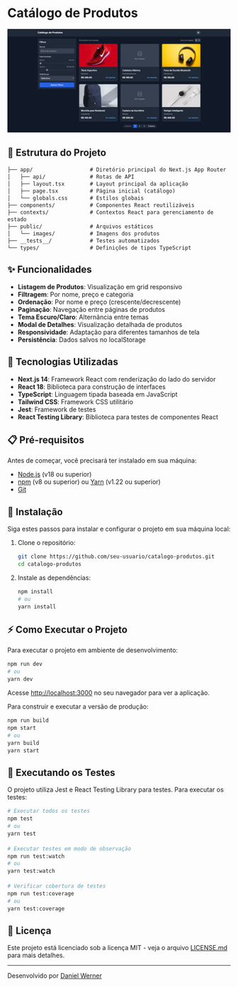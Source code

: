 # Catálogo de Produtos

![Catálogo de Produtos](public/images/screenshot.png)

## 📁 Estrutura do Projeto

```
├── app/                  # Diretório principal do Next.js App Router
│   ├── api/              # Rotas de API
│   ├── layout.tsx        # Layout principal da aplicação
│   ├── page.tsx          # Página inicial (catálogo)
│   └── globals.css       # Estilos globais
├── components/           # Componentes React reutilizáveis
├── contexts/             # Contextos React para gerenciamento de estado
├── public/               # Arquivos estáticos
│   └── images/           # Imagens dos produtos
├── __tests__/            # Testes automatizados
└── types/                # Definições de tipos TypeScript
```

## ✨ Funcionalidades

- **Listagem de Produtos**: Visualização em grid responsivo
- **Filtragem**: Por nome, preço e categoria
- **Ordenação**: Por nome e preço (crescente/decrescente)
- **Paginação**: Navegação entre páginas de produtos
- **Tema Escuro/Claro**: Alternância entre temas
- **Modal de Detalhes**: Visualização detalhada de produtos
- **Responsividade**: Adaptação para diferentes tamanhos de tela
- **Persistência**: Dados salvos no localStorage

## 🚀 Tecnologias Utilizadas

- **Next.js 14**: Framework React com renderização do lado do servidor
- **React 18**: Biblioteca para construção de interfaces
- **TypeScript**: Linguagem tipada baseada em JavaScript
- **Tailwind CSS**: Framework CSS utilitário
- **Jest**: Framework de testes
- **React Testing Library**: Biblioteca para testes de componentes React

## 📋 Pré-requisitos

Antes de começar, você precisará ter instalado em sua máquina:

- [Node.js](https://nodejs.org/) (v18 ou superior)
- [npm](https://www.npmjs.com/) (v8 ou superior) ou [Yarn](https://yarnpkg.com/) (v1.22 ou superior)
- [Git](https://git-scm.com/)

## 🔧 Instalação

Siga estes passos para instalar e configurar o projeto em sua máquina local:

1. Clone o repositório:
   ```bash
   git clone https://github.com/seu-usuario/catalogo-produtos.git
   cd catalogo-produtos
   ```

2. Instale as dependências:
   ```bash
   npm install
   # ou
   yarn install
   ```

## ⚡ Como Executar o Projeto

Para executar o projeto em ambiente de desenvolvimento:

```bash
npm run dev
# ou
yarn dev
```

Acesse [http://localhost:3000](http://localhost:3000) no seu navegador para ver a aplicação.

Para construir e executar a versão de produção:

```bash
npm run build
npm start
# ou
yarn build
yarn start
```

## 🧪 Executando os Testes

O projeto utiliza Jest e React Testing Library para testes. Para executar os testes:

```bash
# Executar todos os testes
npm test
# ou
yarn test

# Executar testes em modo de observação
npm run test:watch
# ou
yarn test:watch

# Verificar cobertura de testes
npm run test:coverage
# ou
yarn test:coverage
```

## 📄 Licença

Este projeto está licenciado sob a licença MIT - veja o arquivo [LICENSE.md](LICENSE.md) para mais detalhes.

---

Desenvolvido por [Daniel Werner](https://github.com/danielwerner-dev)
